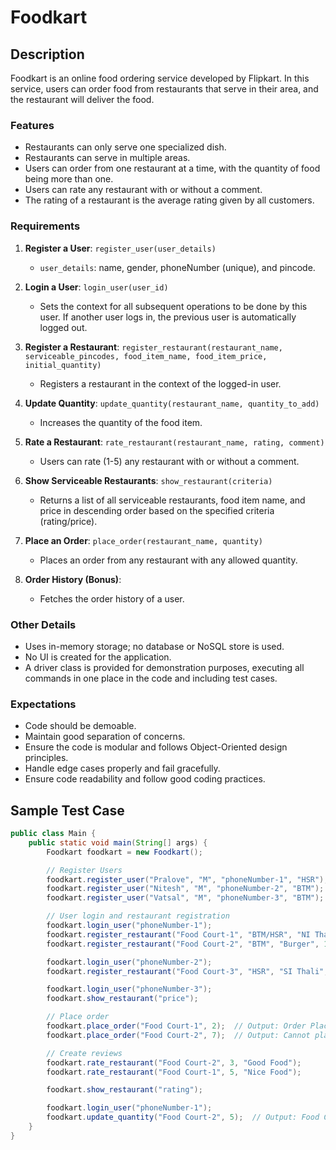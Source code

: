 # Foodkart

## Description

Foodkart is an online food ordering service developed by Flipkart. In this service, users can order food from restaurants that serve in their area, and the restaurant will deliver the food.

### Features

- Restaurants can only serve one specialized dish.
- Restaurants can serve in multiple areas.
- Users can order from one restaurant at a time, with the quantity of food being more than one.
- Users can rate any restaurant with or without a comment.
- The rating of a restaurant is the average rating given by all customers.

### Requirements

1. **Register a User**: `register_user(user_details)`
   - `user_details`: name, gender, phoneNumber (unique), and pincode.
   
2. **Login a User**: `login_user(user_id)`
   - Sets the context for all subsequent operations to be done by this user. If another user logs in, the previous user is automatically logged out.
   
3. **Register a Restaurant**: `register_restaurant(restaurant_name, serviceable_pincodes, food_item_name, food_item_price, initial_quantity)`
   - Registers a restaurant in the context of the logged-in user.
   
4. **Update Quantity**: `update_quantity(restaurant_name, quantity_to_add)`
   - Increases the quantity of the food item.
   
5. **Rate a Restaurant**: `rate_restaurant(restaurant_name, rating, comment)`
   - Users can rate (1-5) any restaurant with or without a comment.
   
6. **Show Serviceable Restaurants**: `show_restaurant(criteria)`
   - Returns a list of all serviceable restaurants, food item name, and price in descending order based on the specified criteria (rating/price).
   
7. **Place an Order**: `place_order(restaurant_name, quantity)`
   - Places an order from any restaurant with any allowed quantity.
   
8. **Order History (Bonus)**: 
   - Fetches the order history of a user.

### Other Details

- Uses in-memory storage; no database or NoSQL store is used.
- No UI is created for the application.
- A driver class is provided for demonstration purposes, executing all commands in one place in the code and including test cases.

### Expectations

- Code should be demoable.
- Maintain good separation of concerns.
- Ensure the code is modular and follows Object-Oriented design principles.
- Handle edge cases properly and fail gracefully.
- Ensure code readability and follow good coding practices.

## Sample Test Case

```java
public class Main {
    public static void main(String[] args) {
        Foodkart foodkart = new Foodkart();

        // Register Users
        foodkart.register_user("Pralove", "M", "phoneNumber-1", "HSR");
        foodkart.register_user("Nitesh", "M", "phoneNumber-2", "BTM");
        foodkart.register_user("Vatsal", "M", "phoneNumber-3", "BTM");

        // User login and restaurant registration
        foodkart.login_user("phoneNumber-1");
        foodkart.register_restaurant("Food Court-1", "BTM/HSR", "NI Thali", 100, 5);
        foodkart.register_restaurant("Food Court-2", "BTM", "Burger", 120, 3);

        foodkart.login_user("phoneNumber-2");
        foodkart.register_restaurant("Food Court-3", "HSR", "SI Thali", 150, 1);

        foodkart.login_user("phoneNumber-3");
        foodkart.show_restaurant("price");

        // Place order
        foodkart.place_order("Food Court-1", 2);  // Output: Order Placed Successfully.
        foodkart.place_order("Food Court-2", 7);  // Output: Cannot place order

        // Create reviews
        foodkart.rate_restaurant("Food Court-2", 3, "Good Food");
        foodkart.rate_restaurant("Food Court-1", 5, "Nice Food");

        foodkart.show_restaurant("rating");

        foodkart.login_user("phoneNumber-1");
        foodkart.update_quantity("Food Court-2", 5);  // Output: Food Court-2, BTM, Burger - 8
    }
}
